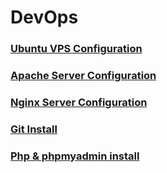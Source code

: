 # DevOps

### [Ubuntu VPS Configuration](/ubuntu-vps)

### [Apache Server Configuration](/apache)

### [Nginx Server Configuration](/nginx)

### [Git Install](/git-install)

### [Php & phpmyadmin install](/php-myadmin)